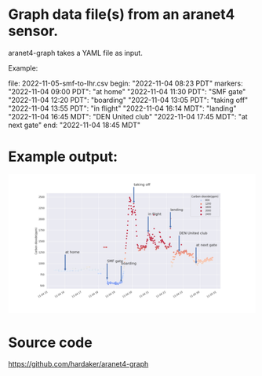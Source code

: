 # Graph data file(s) from an aranet4 sensor.

aranet4-graph takes a YAML file as input.

Example:

file: 2022-11-05-smf-to-lhr.csv
begin: "2022-11-04 08:23 PDT"
markers:
       "2022-11-04 09:00 PDT": "at home"
       "2022-11-04 11:30 PDT": "SMF gate"
       "2022-11-04 12:20 PDT": "boarding"
       "2022-11-04 13:05 PDT": "taking off"
       "2022-11-04 13:55 PDT": "in flight"
       "2022-11-04 16:14 MDT": "landing"
       "2022-11-04 16:45 MDT": "DEN United club"
       "2022-11-04 17:45 MDT": "at next gate"
end:   "2022-11-04 18:45 MDT"

# Example output:

![Example output image](images/example.png)

# Source code

https://github.com/hardaker/aranet4-graph

